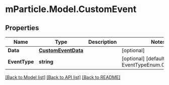 # mParticle.Model.CustomEvent
## Properties

Name | Type | Description | Notes
------------ | ------------- | ------------- | -------------
**Data** | [**CustomEventData**](CustomEventData.md) |  | [optional] 
**EventType** | **string** |  | [optional] [default to EventTypeEnum.Customevent]

[[Back to Model list]](../README.md#documentation-for-models) [[Back to API list]](../README.md#documentation-for-api-endpoints) [[Back to README]](../README.md)

